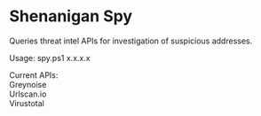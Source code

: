 # Shenanigan Spy
Queries threat intel APIs for investigation of suspicious addresses.

Usage: spy.ps1 x.x.x.x

Current APIs:  
Greynoise  
Urlscan.io  
Virustotal  
